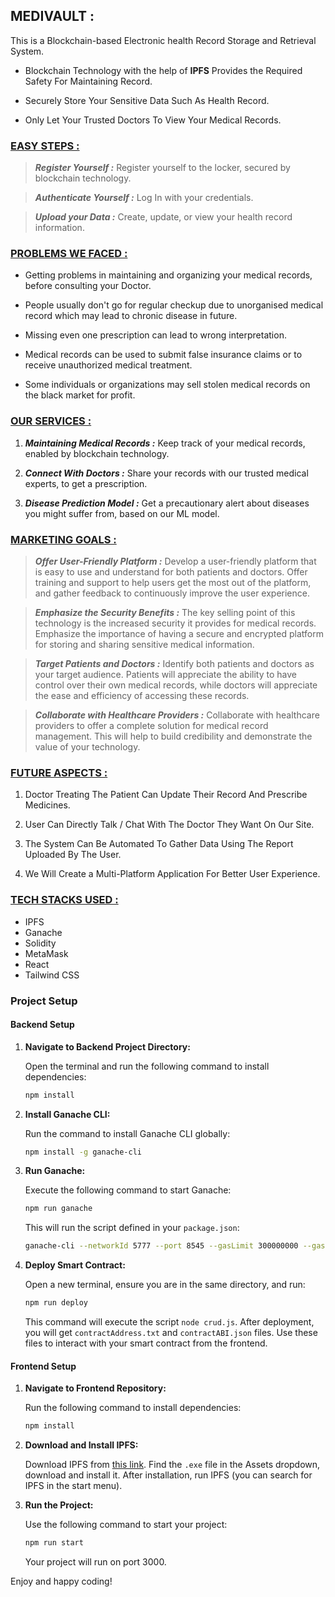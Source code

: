 ## MEDIVAULT :
This is a Blockchain-based Electronic health Record Storage and Retrieval System.

- Blockchain Technology with the help of **IPFS** Provides the Required Safety For Maintaining Record.

- Securely Store Your Sensitive Data Such As Health Record.

- Only Let Your Trusted Doctors To View Your Medical Records.

### <u>EASY STEPS :</u>

> ***Register Yourself :***
Register yourself to the locker, secured by blockchain technology.

> ***Authenticate Yourself :***
Log In with your credentials.

> ***Upload your Data :***
Create, update, or view your health record information.

### <u>PROBLEMS WE FACED :</u>

- Getting problems in maintaining and organizing your medical records, before consulting your Doctor.

- People usually don't go for regular checkup due to unorganised medical record which may lead to chronic disease in future.

- Missing even one prescription can lead to wrong interpretation.

- Medical records can be used to submit false insurance claims or to receive unauthorized medical treatment.

- Some individuals or organizations may sell stolen medical records on the black market for profit.

### <u>OUR SERVICES :</u>

1. ***Maintaining Medical Records :***
Keep track of your medical records, enabled by blockchain technology.

2. ***Connect With Doctors :***
Share your records with our trusted medical experts, to get a prescription.

3. ***Disease Prediction Model :***
Get a precautionary alert about diseases you might suffer from, based on our ML model.


### <u>MARKETING GOALS :</u>

> ***Offer User-Friendly Platform :***
Develop a user-friendly platform that is easy to use and understand for both patients and doctors. Offer training and support to help users get the most out of the platform, and gather feedback to continuously improve the user experience.

> ***Emphasize the Security Benefits :***
The key selling point of this technology is the increased security it provides for medical records. Emphasize the importance of having a secure and encrypted platform for storing and sharing sensitive medical information.

> ***Target Patients and Doctors :***
Identify both patients and doctors as your target audience. Patients will appreciate the ability to have control over their own medical records, while doctors will appreciate the ease and efficiency of accessing these records.

> ***Collaborate with Healthcare Providers :***
Collaborate with healthcare providers to offer a complete solution for medical record management. This will help to build credibility and demonstrate the value of your technology.

### <u>FUTURE ASPECTS :</u>

1. Doctor Treating The Patient Can Update Their Record And Prescribe Medicines.

2. User Can Directly Talk / Chat With The Doctor They Want On Our Site.

3. The System Can Be Automated To Gather Data Using The Report Uploaded By The User.

4. We Will Create a Multi-Platform Application For Better User Experience.


### <u>TECH STACKS USED :</u>

- IPFS
- Ganache
- Solidity
- MetaMask
- React
- Tailwind CSS


### Project Setup

#### Backend Setup

1. **Navigate to Backend Project Directory:**

    Open the terminal and run the following command to install dependencies:
    ```bash
    npm install
    ```

2. **Install Ganache CLI:**

    Run the command to install Ganache CLI globally:
    ```bash
    npm install -g ganache-cli
    ```

3. **Run Ganache:**

    Execute the following command to start Ganache:
    ```bash
    npm run ganache
    ```
    This will run the script defined in your `package.json`:
    ```bash
    ganache-cli --networkId 5777 --port 8545 --gasLimit 300000000 --gasPrice 20000000000
    ```

4. **Deploy Smart Contract:**

    Open a new terminal, ensure you are in the same directory, and run:
    ```bash
    npm run deploy
    ```
    This command will execute the script `node crud.js`. After deployment, you will get `contractAddress.txt` and `contractABI.json` files. Use these files to interact with your smart contract from the frontend.

#### Frontend Setup

1. **Navigate to Frontend Repository:**

    Run the following command to install dependencies:
    ```bash
    npm install
    ```

2. **Download and Install IPFS:**

    Download IPFS from [this link](https://github.com/ipfs/ipfs-desktop/releases). Find the `.exe` file in the Assets dropdown, download and install it. After installation, run IPFS (you can search for IPFS in the start menu).

3. **Run the Project:**

    Use the following command to start your project:
    ```bash
    npm run start
    ```
    Your project will run on port 3000.

Enjoy and happy coding!




